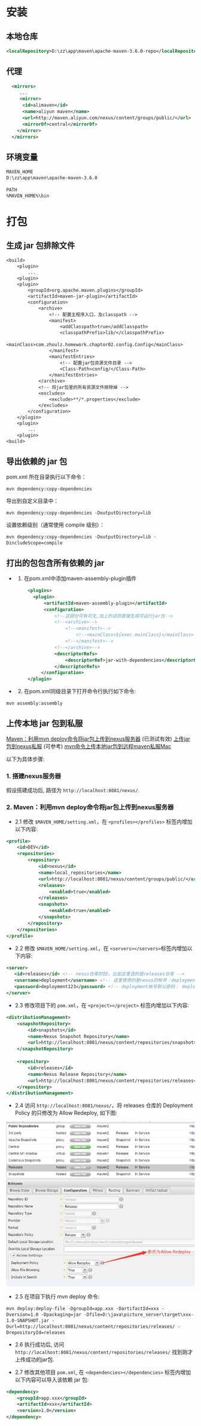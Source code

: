 
# 安装

## 本地仓库

```xml
<localRepository>D:\zz\app\maven\apache-maven-3.6.0-repo</localRepository>
```

## 代理

```xml
  <mirrors>
     ...
     <mirror>  
      <id>alimaven</id>  
      <name>aliyun maven</name>  
      <url>http://maven.aliyun.com/nexus/content/groups/public/</url>  
      <mirrorOf>central</mirrorOf>          
    </mirror>
  </mirrors>
```

## 环境变量
```
MAVEN_HOME
D:\zz\app\maven\apache-maven-3.6.0

PATH
%MAVEN_HOME%\bin
```

# 打包

## 生成 jar 包排除文件

```
<build>
    <plugin>
        ...
    <plugin>
    <plugin>
        <groupId>org.apache.maven.plugins</groupId>
        <artifactId>maven-jar-plugin</artifactId>
        <configuration>
            <archive>
                <!-- 配置主程序入口，及classpath -->
                <manifest>
                    <addClasspath>true</addClasspath>
                    <classpathPrefix>lib/</classpathPrefix>
                    <mainClass>com.zhoulz.homework.chaptor02.config.Config</mainClass>
                </manifest>
                <manifestEntries>
                    <!-- 配置jar包资源文件目录 -->
                    <Class-Path>config/</Class-Path>
                </manifestEntries>
            </archive>
            <!-- 将jar包里的所有资源文件排除掉 -->
            <excludes>
                <exclude>**/*.properties</exclude>
            </excludes>
        </configuration>
    </plugin>
    <plugin>
        ...
    <plugin>
<build>
```

## 导出依赖的 jar 包

pom.xml 所在目录执行以下命令：
```
mvn dependency:copy-dependencies
```

导出到自定义目录中：
```
mvn dependency:copy-dependencies -DoutputDirectory=lib
```

设置依赖级别（通常使用 compile 级别）：
```
mvn dependency:copy-dependencies -DoutputDirectory=lib -DincludeScope=compile
```

## 打出的包包含所有依赖的 jar

- 1. 在pom.xml中添加maven-assembly-plugin插件
```xml
        <plugins>
          <plugin>  
              <artifactId>maven-assembly-plugin</artifactId>  
              <configuration>  
                  <!--这部分可有可无,加上的话则直接生成可运行jar包-->
                  <!--<archive>-->
                      <!--<manifest>-->
                          <!--<mainClass>${exec.mainClass}</mainClass>-->
                      <!--</manifest>-->
                  <!--</archive>-->
                  <descriptorRefs>  
                      <descriptorRef>jar-with-dependencies</descriptorRef>  
                  </descriptorRefs>  
             </configuration>
        </plugin>
```

- 2. 在pom.xml同级目录下打开命令行执行如下命令:
```
mvn assembly:assembly
```

## 上传本地 jar 包到私服

[Maven：利用mvn deploy命令将jar包上传到nexus服务器](https://my.oschina.net/u/566545/blog/371514)  (已测试有效)
[上传jar包到nexus私服](https://my.oschina.net/lujianing/blog/297128)  (可参考)
[mvn命令上传本地jar包到远程maven私服Mac](http://leoray.leanote.com/post/mac_upload_local_jar_to_private_maven)

以下为具体步骤:

### 1. 搭建nexus服务器

假设搭建成功后, 路径为 `http://localhost:8081/nexus/`.

### 2. Maven：利用mvn deploy命令将jar包上传到nexus服务器

- 2.1 修改 `$MAVEN_HOME/setting.xml`，在 `<profiles></profiles>` 标签内增加以下内容:
```xml
<profile>
    <id>DEV</id>
    <repositories>
        <repository>
            <id>nexus</id>
            <name>local_repositories</name>
            <url>http://localhost:8081/nexus/content/groups/public/</url>
            <releases>
                <enabled>true</enabled>
            </releases>
            <snapshots>
                <enabled>true</enabled>
            </snapshots>
        </repository>
    </repositories>
</profile>
```

- 2.2 修改 `$MAVEN_HOME/setting.xml`，在 `<servers></servers>`标签内增加以下内容:
```xml
<server>
   <id>releases</id> <!-- nexus仓库的ID，比如这里选的是releases仓库 -->
   <username>deployment</username> <!-- 这里使用的是nexus的帐号：deployment，可以在nexus服务器管理 -->
   <password>deployment123</password> <!-- deployment帐号默认密码： deployment123 -->
</server>
```

- 2.3 修改项目下的 `pom.xml`，在 `<project></project>` 标签内增加以下内容:
```xml
<distributionManagement>
    <snapshotRepository>
        <id>snapshots</id>
        <name>Nexus Snapshot Repository</name>
        <url>http://localhost:8081/nexus/content/repositories/snapshots</url>
    </snapshotRepository>

    <repository>
        <id>releases</id>
        <name>Nexus Release Repository</name>
        <url>http://localhost:8081/nexus/content/repositories/releases</url>
    </repository>
</distributionManagement>
```

- 2.4 访问 `http://localhost:8081/nexus/`，将 releases 仓库的 Deployment Policy 的只修改为 Allow Redeploy, 如下图:

![image](https://raw.githubusercontent.com/zozospider/note/master/instrument/Maven/Maven/Nexus-Allow-Redeploy.jpg)

- 2.5 在项目下执行 mvn deploy 命令:
```
mvn deploy:deploy-file -DgroupId=app.xxx -DartifactId=xxx -Dversion=1.0 -Dpackaging=jar -Dfile=D:\java\picture_server\target\xxx-1.0-SNAPSHOT.jar -Durl=http://localhost:8081/nexus/content/repositories/releases/ -DrepositoryId=releases
```

- 2.6 执行成功后, 访问 `http://localhost:8081/nexus/content/repositories/releases/` 找到刚才上传成功的jar包.

- 2.7 修改其他项目 `pom.xml`, 在 `<dependencies></dependencies>` 标签内增加以下内容可以导入该依赖 jar 包:
```xml
<dependency>
    <groupId>app.xxx</groupId>
    <artifactId>xxx</artifactId>
    <version>1.0</version>
</dependency>
```

